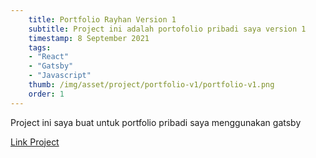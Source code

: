 ```yaml
---
    title: Portfolio Rayhan Version 1
    subtitle: Project ini adalah portofolio pribadi saya version 1
    timestamp: 8 September 2021
    tags: 
    - "React"
    - "Gatsby"
    - "Javascript"
    thumb: /img/asset/project/portfolio-v1/portfolio-v1.png
    order: 1
---
```


Project ini saya buat untuk portfolio pribadi saya menggunakan gatsby

[Link Project](https://porthan-react.vercel.app/)




